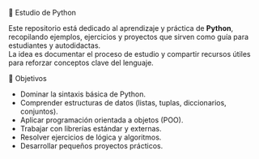 📘 Estudio de Python

Este repositorio está dedicado al aprendizaje y práctica de **Python**, recopilando ejemplos, ejercicios y proyectos que sirven como guía para estudiantes y autodidactas.  
La idea es documentar el proceso de estudio y compartir recursos útiles para reforzar conceptos clave del lenguaje.

🚀 Objetivos
- Dominar la sintaxis básica de Python.
- Comprender estructuras de datos (listas, tuplas, diccionarios, conjuntos).
- Aplicar programación orientada a objetos (POO).
- Trabajar con librerías estándar y externas.
- Resolver ejercicios de lógica y algoritmos.
- Desarrollar pequeños proyectos prácticos.
